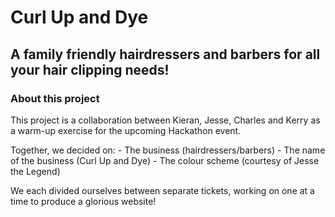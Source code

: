 # Curl Up and Dye

## A family friendly hairdressers and barbers for all your hair clipping needs!

### About this project

This project is a collaboration between Kieran, Jesse, Charles and Kerry as a warm-up exercise for the upcoming Hackathon event.

Together, we decided on:
    - The business (hairdressers/barbers)
    - The name of the business (Curl Up and Dye)
    - The colour scheme (courtesy of Jesse the Legend)

We each divided ourselves between separate tickets, working on one at a time to produce a glorious website!